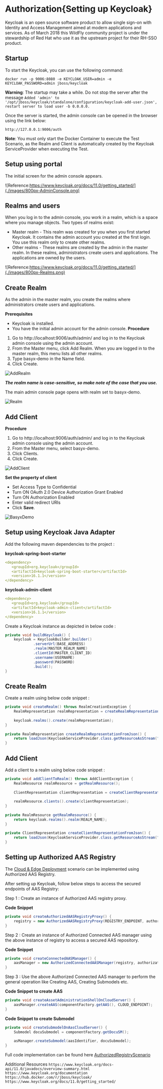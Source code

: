 # Authorization{Setting up Keycloak}

Keycloak is an open source software product to allow single sign-on with Identity and Access Management aimed at modern applications and services. As of March 2018 this WildFly community project is under the stewardship of Red Hat who use it as the upstream project for their RH-SSO product.

## Startup

To start the Keycloak, you can use the following command:

`docker run -p 9006:8080 -e KEYCLOAK_USER=admin -e KEYCLOAK_PASSWORD=admin jboss/keycloak`

**Warning**: The startup may take a while. Do not stop the server after the message `Added 'admin' to '/opt/jboss/keycloak/standalone/configuration/keycloak-add-user.json', restart server to load user -b 0.0.0.0.`

Once the server is started, the admin console can be opened in the browser using the link below:

`http://127.0.0.1:9006/auth`

**Note**: You must only start the Docker Container to execute the Test Scenario, as the Realm and Client is automatically created by the Keycloak ServiceProvider when executing the Test.

## Setup using portal

The initial screen for the admin console appears.

![Reference:https://www.keycloak.org/docs/11.0/getting_started/](./images/800px-AdminConsole.png)

## Realms and users

When you log in to the admin console, you work in a realm, which is a space where you manage objects. Two types of realms exist:

* Master realm - This realm was created for you when you first started Keycloak. It contains the admin account you created at the first login. You use this realm only to create other realms.
* Other realms - These realms are created by the admin in the master realm. In these realms, administrators create users and applications. The applications are owned by the users.

![Reference:https://www.keycloak.org/docs/11.0/getting_started/](./images/800px-Realms.png)

## Create Realm
As the admin in the master realm, you create the realms where administrators create users and applications.

**Prerequisites**

* Keycloak is installed.
* You have the initial admin account for the admin console.
**Procedure**

1. Go to http://localhost:9006/auth/admin/ and log in to the Keycloak admin console using the admin account.
2. From the Master menu, click Add Realm. When you are logged in to the master realm, this menu lists all other realms.
3. Type basyx-demo in the Name field.
4. Click Create.

![AddRealm](./images/799px-AddRealm.png)

***The realm name is case-sensitive, so make note of the case that you use.***

The main admin console page opens with realm set to basyx-demo.


![Realm](./images/800px-Realms.png)

## Add Client
**Procedure**

1. Go to http://localhost:9006/auth/admin/ and log in to the Keycloak admin console using the admin account.
2. From the Master menu, select basyx-demo.
3. Click Clients.
4. Click Create.

![AddClient](./images/800px-AddClient.png)


**Set the property of client**

* Set Access Type to Confidential
* Turn ON OAuth 2.0 Device Authorization Grant Enabled
* Turn ON Authorization Enabled
* Enter valid redirect URIs
* Click **Save**.

![BasyxDemo](./images/800px-BasyxDemo.png)

## Setup using Keycloak Java Adapter

Add the following maven dependencies to the project :

**keycloak-spring-boot-starter**

```yaml
<dependency>
   <groupId>org.keycloak</groupId>
   <artifactId>keycloak-spring-boot-starter</artifactId>
   <version>16.1.1</version>
</dependency>
```

**keycloak-admin-client**

```yaml
<dependency>
   <groupId>org.keycloak</groupId>
   <artifactId>keycloak-admin-client</artifactId>
   <version>16.1.1</version>
</dependency>
```
Create a Keycloak instance as depicted in below code :

```java
private void buildKeycloak() {
	keycloak = KeycloakBuilder.builder()
	         .serverUrl(BASE_ADDRESS)
	         .realm(MASTER_REALM_NAME)
	         .clientId(MASTER_CLIENT_ID)
	         .username(USERNAME)
	         .password(PASSWORD)
	         .build();
}
```

## Create Realm

Create a realm using below code snippet :
```java
private void createRealm() throws RealmCreationException {        
	RealmRepresentation realmRepresentation = createRealmRepresentationFromJson();
 
	keycloak.realms().create(realmRepresentation);
}
 
private RealmRepresentation createRealmRepresentationFromJson() {
	return loadJson(KeycloakServiceProvider.class.getResourceAsStream("/" + REALM_FILE_NAME), RealmRepresentation.class);
}
```

## Add Client

Add a client to a realm using below code snippet :

```java
private void addClientToRealm() throws AddClientException {        
	RealmResource realmResource = getRealmResource();
 
	ClientRepresentation clientRepresentation = createClientRepresentationFromJson();
 
	realmResource.clients().create(clientRepresentation);
}
 
private RealmResource getRealmResource() {		
	return keycloak.realms().realm(REALM_NAME);
}
 
private ClientRepresentation createClientRepresentationFromJson() {
	return loadJson(KeycloakServiceProvider.class.getResourceAsStream("/" + CLIENT_FILE_NAME), ClientRepresentation.class);
}
```

## Setting up Authorized AAS Registry
The [Cloud & Edge Deployment](./cloud-edge-deployment.md) scenario can be implemented using Authorized AAS Registry.

After setting up Keycloak, follow below steps to access the secured endpoints of AAS Registry:

Step 1 : Create an instance of Authorized AAS registry proxy.

**Code Snippet**
```java
private void createAuthorizedAASRegistryProxy() {
	registry = new AuthorizedAASRegistryProxy(REGISTRY_ENDPOINT, authorizationProvider.getAuthorizationSupplier());
}
```
Step 2 : Create an instance of Authorized Connected AAS manager using the above instance of registry to access a secured AAS repository.

**Code Snippet**
```java
private void createConnectedAASManager() {
	aasManager = new AuthorizedConnectedAASManager(registry, authorizationProvider.getAuthorizationSupplier());
}
```
Step 3 : Use the above Authorized Connected AAS manager to perform the general operation like Creating AAS, Creating Submodels etc.

**Code Snippet to create AAS**
```java
private void createAssetAdministrationShellOnCloudServer() {
	aasManager.createAAS(componentFactory.getAAS(), CLOUD_ENDPOINT);
}
```

**Code Snippet to create Submodel**
```java
private void createSubmodelOnAasCloudServer() {
	Submodel docuSubmodel = componentFactory.getDocuSM();
 
	asManager.createSubmodel(aasIdentifier, docuSubmodel);
}
```
Full code implementation can be found here [AuthorizedRegistryScenario](https://github.com/eclipse-basyx/basyx-java-examples/blob/development/basyx.examples/src/main/java/org/eclipse/basyx/examples/scenarios/authorization/AuthorizedRegistryScenario.java)

Additional Resources
`https://www.keycloak.org/docs-api/11.0/javadocs/overview-summary.html`
`https://www.keycloak.org/documentation`
`https://hub.docker.com/r/jboss/keycloak/`
`https://www.keycloak.org/docs/11.0/getting_started/`